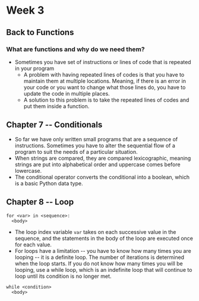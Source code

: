 # Week 3

## Back to Functions

### What are functions and why do we need them?
  - Sometimes you have set of instructions or lines of code that is repeated in your program
    - A problem with having repeated lines of codes is that you have to maintain them at multiple locations.
    Meaning, if there is an error in your code or you want to change what those lines do, you have to update
    the code in multiple places.
    - A solution to this problem is to take the repeated lines of codes and put them inside a function.

## Chapter 7 -- Conditionals
  - So far we have only written small programs that are a sequence of instructions. Sometimes you have to alter the sequential flow of a program to suit the needs of a particular situation.
  - When strings are compared, they are compared lexicographic, meaning strings are put into alphabetical order and uppercase comes before lowercase.
  - The conditional operator converts the conditional into a boolean, which is a basic Python data type.


## Chapter 8 -- Loop
  ```
  for <var> in <sequence>:
    <body>
  ```
  - The loop index variable `var` takes on each successive value in the sequence, and the statements in the body of the loop are executed once for each value.
  - For loops have a limitation -- you have to know how many times you are looping -- it is a definite loop. The number of iterations is determined when the loop starts. If you do not know how many times you will be looping, use a while loop, which is an indefinite loop that will continue to loop until its condition is no longer met.
  ```
  while <condition>
    <body>
  ```
